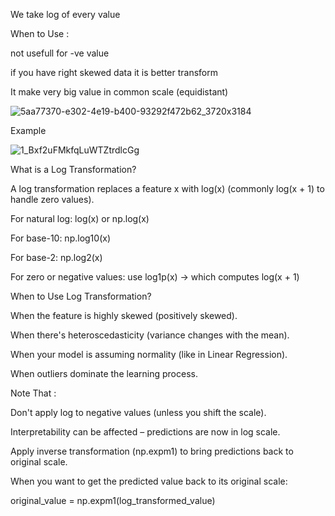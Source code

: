 We take log of every value

When to Use :

not usefull for -ve value

if you have right skewed data it is better transform

It make very big value in common scale (equidistant)

![5aa77370-e302-4e19-b400-93292f472b62_3720x3184](https://github.com/user-attachments/assets/0030d356-724c-492c-88ea-4972ab7e2398)

Example 

![1_Bxf2uFMkfqLuWTZtrdlcGg](https://github.com/user-attachments/assets/bf0bf187-5b83-4482-942d-f9eba89e6762)



What is a Log Transformation?

A log transformation replaces a feature x with log(x) (commonly log(x + 1) to handle zero values).

For natural log: log(x) or np.log(x)

For base-10: np.log10(x)

For base-2: np.log2(x)

For zero or negative values: use log1p(x) → which computes log(x + 1)


When to Use Log Transformation?

When the feature is highly skewed (positively skewed).

When there's heteroscedasticity (variance changes with the mean).

When your model is assuming normality (like in Linear Regression).

When outliers dominate the learning process.


Note That :

Don't apply log to negative values (unless you shift the scale).

Interpretability can be affected – predictions are now in log scale.

Apply inverse transformation (np.expm1) to bring predictions back to original scale.

When you want to get the predicted value back to its original scale:

original_value = np.expm1(log_transformed_value)
